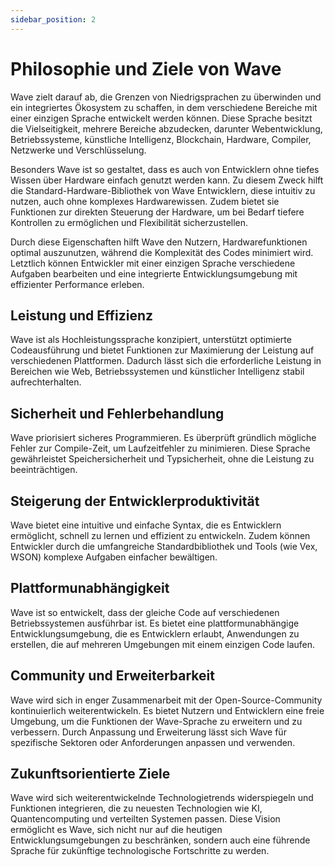 ```yaml
---
sidebar_position: 2
---
```


# Philosophie und Ziele von Wave

Wave zielt darauf ab, die Grenzen von Niedrigsprachen zu überwinden und ein integriertes Ökosystem zu schaffen, in dem verschiedene Bereiche mit einer einzigen Sprache entwickelt werden können.
Diese Sprache besitzt die Vielseitigkeit, mehrere Bereiche abzudecken, darunter Webentwicklung, Betriebssysteme, künstliche Intelligenz, Blockchain, Hardware, Compiler, Netzwerke und Verschlüsselung.

Besonders Wave ist so gestaltet, dass es auch von Entwicklern ohne tiefes Wissen über Hardware einfach genutzt werden kann.
Zu diesem Zweck hilft die Standard-Hardware-Bibliothek von Wave Entwicklern, diese intuitiv zu nutzen, auch ohne komplexes Hardwarewissen. Zudem bietet sie Funktionen zur direkten Steuerung der Hardware, um bei Bedarf tiefere Kontrollen zu ermöglichen und Flexibilität sicherzustellen.

Durch diese Eigenschaften hilft Wave den Nutzern, Hardwarefunktionen optimal auszunutzen, während die Komplexität des Codes minimiert wird.
Letztlich können Entwickler mit einer einzigen Sprache verschiedene Aufgaben bearbeiten und eine integrierte Entwicklungsumgebung mit effizienter Performance erleben.

## Leistung und Effizienz

Wave ist als Hochleistungssprache konzipiert, unterstützt optimierte Codeausführung und bietet Funktionen zur Maximierung der Leistung auf verschiedenen Plattformen.
Dadurch lässt sich die erforderliche Leistung in Bereichen wie Web, Betriebssystemen und künstlicher Intelligenz stabil aufrechterhalten.

## Sicherheit und Fehlerbehandlung

Wave priorisiert sicheres Programmieren. Es überprüft gründlich mögliche Fehler zur Compile-Zeit, um Laufzeitfehler zu minimieren.
Diese Sprache gewährleistet Speichersicherheit und Typsicherheit, ohne die Leistung zu beeinträchtigen.

## Steigerung der Entwicklerproduktivität

Wave bietet eine intuitive und einfache Syntax, die es Entwicklern ermöglicht, schnell zu lernen und effizient zu entwickeln.
Zudem können Entwickler durch die umfangreiche Standardbibliothek und Tools (wie Vex, WSON) komplexe Aufgaben einfacher bewältigen.

## Plattformunabhängigkeit

Wave ist so entwickelt, dass der gleiche Code auf verschiedenen Betriebssystemen ausführbar ist.
Es bietet eine plattformunabhängige Entwicklungsumgebung, die es Entwicklern erlaubt, Anwendungen zu erstellen, die auf mehreren Umgebungen mit einem einzigen Code laufen.

## Community und Erweiterbarkeit

Wave wird sich in enger Zusammenarbeit mit der Open-Source-Community kontinuierlich weiterentwickeln.
Es bietet Nutzern und Entwicklern eine freie Umgebung, um die Funktionen der Wave-Sprache zu erweitern und zu verbessern.
Durch Anpassung und Erweiterung lässt sich Wave für spezifische Sektoren oder Anforderungen anpassen und verwenden.

## Zukunftsorientierte Ziele

Wave wird sich weiterentwickelnde Technologietrends widerspiegeln und Funktionen integrieren, die zu neuesten Technologien wie KI, Quantencomputing und verteilten Systemen passen.
Diese Vision ermöglicht es Wave, sich nicht nur auf die heutigen Entwicklungsumgebungen zu beschränken, sondern auch eine führende Sprache für zukünftige technologische Fortschritte zu werden.